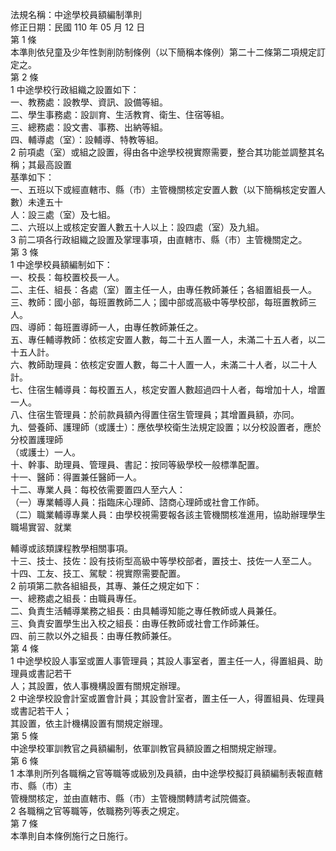 法規名稱：中途學校員額編制準則  
修正日期：民國 110 年 05 月 12 日  
第 1 條  
本準則依兒童及少年性剝削防制條例（以下簡稱本條例）第二十二條第二項規定訂定之。  
第 2 條  
1 中途學校行政組織之設置如下：  
一、教務處：設教學、資訊、設備等組。  
二、學生事務處：設訓育、生活教育、衛生、住宿等組。  
三、總務處：設文書、事務、出納等組。  
四、輔導處（室）：設輔導、特教等組。  
2 前項處（室）或組之設置，得由各中途學校視實際需要，整合其功能並調整其名稱；其最高設置  
基準如下：  
一、五班以下或經直轄市、縣（市）主管機關核定安置人數（以下簡稱核定安置人數）未達五十  
人：設三處（室）及七組。  
二、六班以上或核定安置人數五十人以上：設四處（室）及九組。  
3 前二項各行政組織之設置及掌理事項，由直轄市、縣（市）主管機關定之。  
第 3 條  
1 中途學校員額編制如下：  
一、校長：每校置校長一人。  
二、主任、組長：各處（室）置主任一人，由專任教師兼任；各組置組長一人。  
三、教師：國小部，每班置教師二人；國中部或高級中等學校部，每班置教師三人。  
四、導師：每班置導師一人，由專任教師兼任之。  
五、專任輔導教師：依核定安置人數，每二十五人置一人，未滿二十五人者，以二十五人計。  
六、教師助理員：依核定安置人數，每二十人置一人，未滿二十人者，以二十人計。  
七、住宿生輔導員：每校置五人，核定安置人數超過四十人者，每增加十人，增置一人。  
八、住宿生管理員：於前款員額內得置住宿生管理員；其增置員額，亦同。  
九、營養師、護理師（或護士）：應依學校衛生法規定設置；以分校設置者，應於分校置護理師  
（或護士）一人。  
十、幹事、助理員、管理員、書記：按同等級學校一般標準配置。  
十一、醫師：得置兼任醫師一人。  
十二、專業人員：每校依需要置四人至六人：  
（一）專業輔導人員：指臨床心理師、諮商心理師或社會工作師。  
（二）職業輔導專業人員：由學校視需要報各該主管機關核准進用，協助辦理學生職場實習、就業  


輔導或該類課程教學相關事項。  
十三、技士、技佐：設有技術型高級中等學校部者，置技士、技佐一人至二人。  
十四、工友、技工、駕駛：視實際需要配置。  
2 前項第二款各組組長，其專、兼任之規定如下：  
一、總務處之組長：由職員專任。  
二、負責生活輔導業務之組長：由具輔導知能之專任教師或人員兼任。  
三、負責安置學生出入校之組長：由專任教師或社會工作師兼任。  
四、前三款以外之組長：由專任教師兼任。  
第 4 條  
1 中途學校設人事室或置人事管理員；其設人事室者，置主任一人，得置組員、助理員或書記若干  
人；其設置，依人事機構設置有關規定辦理。  
2 中途學校設會計室或置會計員；其設會計室者，置主任一人，得置組員、佐理員或書記若干人；  
其設置，依主計機構設置有關規定辦理。  
第 5 條  
中途學校軍訓教官之員額編制，依軍訓教官員額設置之相關規定辦理。  
第 6 條  
1 本準則所列各職稱之官等職等或級別及員額，由中途學校擬訂員額編制表報直轄市、縣（市）主  
管機關核定，並由直轄市、縣（市）主管機關轉請考試院備查。  
2 各職稱之官等職等，依職務列等表之規定。  
第 7 條  
本準則自本條例施行之日施行。  


